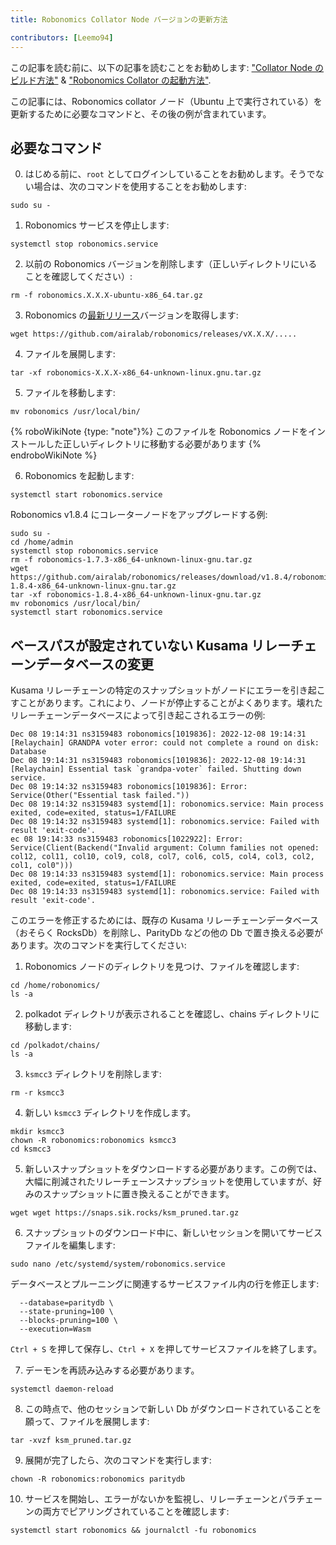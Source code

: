 ```yaml
---
title: Robonomics Collator Node バージョンの更新方法

contributors: [Leemo94]
---
```


この記事を読む前に、以下の記事を読むことをお勧めします: ["Collator Node のビルド方法"](/docs/how-to-build-collator-node) & ["Robonomics Collator の起動方法"](/docs/how-to-launch-the-robonomics-collator).

この記事には、Robonomics collator ノード（Ubuntu 上で実行されている）を更新するために必要なコマンドと、その後の例が含まれています。

## **必要なコマンド**

0. はじめる前に、`root` としてログインしていることをお勧めします。そうでない場合は、次のコマンドを使用することをお勧めします:


```shell
sudo su -
```

1. Robonomics サービスを停止します:

```shell
systemctl stop robonomics.service
```

2. 以前の Robonomics バージョンを削除します（正しいディレクトリにいることを確認してください）:

```shell
rm -f robonomics.X.X.X-ubuntu-x86_64.tar.gz
```

3. Robonomics の[最新リリース](https://github.com/airalab/robonomics/releases)バージョンを取得します:


```shell
wget https://github.com/airalab/robonomics/releases/vX.X.X/.....
```

4. ファイルを展開します:

```shell
tar -xf robonomics-X.X.X-x86_64-unknown-linux.gnu.tar.gz
```

5. ファイルを移動します:

```shell
mv robonomics /usr/local/bin/
```

{% roboWikiNote {type: "note"}%} このファイルを Robonomics ノードをインストールした正しいディレクトリに移動する必要があります {% endroboWikiNote %}

6. Robonomics を起動します:

```shell
systemctl start robonomics.service
```

Robonomics v1.8.4 にコレーターノードをアップグレードする例:

```shell
sudo su -
cd /home/admin
systemctl stop robonomics.service
rm -f robonomics-1.7.3-x86_64-unknown-linux-gnu.tar.gz
wget https://github.com/airalab/robonomics/releases/download/v1.8.4/robonomics-1.8.4-x86_64-unknown-linux-gnu.tar.gz
tar -xf robonomics-1.8.4-x86_64-unknown-linux-gnu.tar.gz
mv robonomics /usr/local/bin/
systemctl start robonomics.service

```

## **ベースパスが設定されていない Kusama リレーチェーンデータベースの変更**

Kusama リレーチェーンの特定のスナップショットがノードにエラーを引き起こすことがあります。これにより、ノードが停止することがよくあります。壊れたリレーチェーンデータベースによって引き起こされるエラーの例:


```shell
Dec 08 19:14:31 ns3159483 robonomics[1019836]: 2022-12-08 19:14:31 [Relaychain] GRANDPA voter error: could not complete a round on disk: Database
Dec 08 19:14:31 ns3159483 robonomics[1019836]: 2022-12-08 19:14:31 [Relaychain] Essential task `grandpa-voter` failed. Shutting down service.
Dec 08 19:14:32 ns3159483 robonomics[1019836]: Error: Service(Other("Essential task failed."))
Dec 08 19:14:32 ns3159483 systemd[1]: robonomics.service: Main process exited, code=exited, status=1/FAILURE
Dec 08 19:14:32 ns3159483 systemd[1]: robonomics.service: Failed with result 'exit-code'.
ec 08 19:14:33 ns3159483 robonomics[1022922]: Error: Service(Client(Backend("Invalid argument: Column families not opened: col12, col11, col10, col9, col8, col7, col6, col5, col4, col3, col2, col1, col0")))
Dec 08 19:14:33 ns3159483 systemd[1]: robonomics.service: Main process exited, code=exited, status=1/FAILURE
Dec 08 19:14:33 ns3159483 systemd[1]: robonomics.service: Failed with result 'exit-code'.
```

このエラーを修正するためには、既存の Kusama リレーチェーンデータベース（おそらく RocksDb）を削除し、ParityDb などの他の Db で置き換える必要があります。次のコマンドを実行してください:

1. Robonomics ノードのディレクトリを見つけ、ファイルを確認します:

```shell
cd /home/robonomics/
ls -a
```

2. polkadot ディレクトリが表示されることを確認し、chains ディレクトリに移動します:


```shell
cd /polkadot/chains/
ls -a
```

3. `ksmcc3` ディレクトリを削除します:


```shell
rm -r ksmcc3
```

4. 新しい `ksmcc3` ディレクトリを作成します。

```shell
mkdir ksmcc3
chown -R robonomics:robonomics ksmcc3
cd ksmcc3
```

5. 新しいスナップショットをダウンロードする必要があります。この例では、大幅に削減されたリレーチェーンスナップショットを使用していますが、好みのスナップショットに置き換えることができます。


```shell
wget wget https://snaps.sik.rocks/ksm_pruned.tar.gz
```

6. スナップショットのダウンロード中に、新しいセッションを開いてサービスファイルを編集します:

```shell
sudo nano /etc/systemd/system/robonomics.service
```

データベースとプルーニングに関連するサービスファイル内の行を修正します:


```shell
  --database=paritydb \
  --state-pruning=100 \
  --blocks-pruning=100 \
  --execution=Wasm
```

`Ctrl + S` を押して保存し、`Ctrl + X` を押してサービスファイルを終了します。

7. デーモンを再読み込みする必要があります。

```shell
systemctl daemon-reload
```

8. この時点で、他のセッションで新しい Db がダウンロードされていることを願って、ファイルを展開します:

```shell
tar -xvzf ksm_pruned.tar.gz
```

9. 展開が完了したら、次のコマンドを実行します:

```shell
chown -R robonomics:robonomics paritydb
```

10. サービスを開始し、エラーがないかを監視し、リレーチェーンとパラチェーンの両方でピアリングされていることを確認します:

```shell
systemctl start robonomics && journalctl -fu robonomics
```